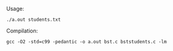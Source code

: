 Usage:

```linux
./a.out students.txt
```

Compilation:

```linux
gcc -O2 -std=c99 -pedantic -o a.out bst.c bststudents.c -lm
```
